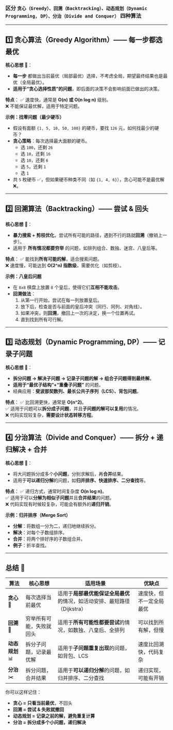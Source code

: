 ### 区分 `贪心（Greedy）、回溯（Backtracking）、动态规划（Dynamic Programming, DP）、分治（Divide and Conquer）` 四种算法

---

## **1️⃣ 贪心算法（Greedy Algorithm）—— 每一步都选最优**
**核心思想** 🧠：
- **每一步** 都做出当前最优（局部最优）选择，不考虑全局，期望最终结果也是最优（全局最优）。
- **适用于“贪心选择性质”的问题**，即后面的决策不会影响前面已做出的决策。

**特点**：
✅ 速度快，通常是 **O(n) 或 O(n log n)** 级别。  
❌ 不能保证最优解，适用于特定问题。  

**示例：找零问题（最少硬币）**
- 假设有面额 `{1, 5, 10, 50, 100}` 的硬币，要找 `126` 元，如何找最少的硬币？
- **贪心策略**：每次选择最大面额的硬币。
  - 选 `100`，还剩 `26`
  - 选 `10`，还剩 `16`
  - 选 `10`，还剩 `6`
  - 选 `5`，还剩 `1`
  - 选 `1`
- 共 `5` 枚硬币 ✅，但如果硬币种类不同（如 `{1, 4, 6}`），贪心可能不是最优解 ❌。

---

## **2️⃣ 回溯算法（Backtracking）—— 尝试 & 回头**
**核心思想** 🧠：
- **暴力搜索 + 剪枝优化**，尝试所有可能的路径，遇到不行的路就**回溯**（撤销上一步）。
- 适用于 **所有情况都要穷举** 的问题，如排列组合、数独、迷宫、八皇后等。

**特点**：
✅ 能找到**所有可能的解**，适合搜索问题。  
❌ 速度慢，可能达到 **O(2^n) 指数级**，需要优化（如剪枝）。  

**示例：八皇后问题**
- 在 `8x8` 棋盘上放置 `8` 个皇后，使得它们**互相不能攻击**。
- **回溯做法**：
  1. 从第一行开始，尝试在每一列放置皇后。
  2. 放下后，检查是否与前面的皇后冲突（同行、同列、对角线）。
  3. 如果冲突，则**回溯**，撤回上一次的决定，换一个位置再试。
  4. 直到找到所有可行解。

---

## **3️⃣ 动态规划（Dynamic Programming, DP）—— 记录子问题**
**核心思想** 🧠：
- **拆分问题 → 解决子问题 → 记录子问题的解 → 组合子问题得到最终解**。
- **适用于“最优子结构”+“重叠子问题”** 的问题。
- 经典应用：**斐波那契数列、最长公共子序列（LCS）、背包问题**。

**特点**：
✅ 比回溯更快，通常是 **O(n^2)**。  
✅ 适用于问题可以**拆分成子问题**，并且**子问题的解可以复用**的情况。  
❌ 代码实现较复杂，**需要设计状态转移方程**。

---

## **4️⃣ 分治算法（Divide and Conquer）—— 拆分 + 递归解决 + 合并**
**核心思想** 🧠：
- 将大问题拆分成多个**小问题**，分别求解后，再**合并**结果。
- 适用于**可以递归分解**的问题，如**归并排序、快速排序、二分查找**等。

**特点**：
✅ 递归方式，通常时间复杂度 **O(n log n)**。  
✅ 适用于可以**分解为相似子问题**并且**合并结果**的问题。  
❌ 代码实现有时候较复杂，可能会有额外的**递归开销**。  

**示例：归并排序（Merge Sort）**
- **分解**：将数组一分为二，递归地继续拆分。
- **解决**：对每个子数组排序。
- **合并**：将两个排好序的子数组合并。
- **例子**：折半查找。

---

## **总结 🎯**
| 算法          | 核心思想         | 适用场景                                       | 优缺点          |
|-------------|--------------|--------------------------------------------|--------------|
| **贪心** 🤔   | 每次选择当前最优     | 适用于**局部最优能保证全局最优**的情况，如活动安排、最短路径（Dijkstra） | 速度快，但不一定全局最优 |
| **回溯** 🔄   | 穷举所有可能，失败就回头 | 适用于**所有可能性都要尝试**的情况，如数独、八皇后、全排列            | 可以找到所有解，但慢   |
| **动态规划** 📊 | 拆分子问题，记录最优解  | 适用于**子问题重复出现**的问题，如背包、LCS                  | 速度比回溯快，代码复杂  |
| **分治** ✂️   | 拆分问题，合并结果    | 适用于**可以递归分解**的问题，如归并排序、二分查找                | 递归实现，可能有开销   |

你可以这样记住：
- **贪心 = 只看当前最优**，不回头
- **回溯 = 尝试 & 失败就撤回**
- **动态规划 = 记录之前的解，避免重复计算**
- **分治 = 拆分成多个小问题，递归解决**

